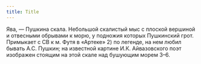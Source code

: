 ```yaml
---
title: Title
---
```


Ява, — Пушкина скала. Небольшой скалистый мыс с плоской вершиной и отвесными
обрывами к морю, у подножия которых Пушкинский грот. Примыкает с СВ к м. Футя в
«Артеке» 2) по легенде, на нем любил бывать А.С. Пушкин; на известной картине
И.К. Айвазовского поэт изображен стоящим на этой скале над бушующим морем З–6.
